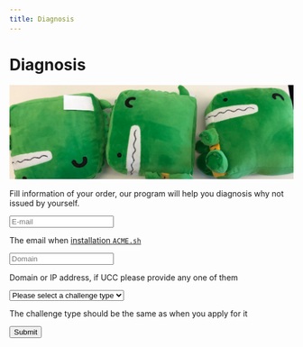 ```yaml
---
title: Diagnosis
---
```


# Diagnosis

![Docusaurus Plushie](../../../blog/2022-07-23-welcome/docusaurus-plushie-banner.jpeg)

Fill information of your order, our program will help you diagnosis why not issued by yourself.

<form action="https://docs.hi.cn/api/diagnosis" method="POST" target="_blank">
  <div className="DocSearch-Form">
    <input
      className="DocSearch-Input"
      placeholder="E-mail"
      type="email"
      name="contact"
      tabindex="1"
      required
    ></input>
  </div>

  The email when [installation `ACME.sh`](/docs/getting-started/acme.sh-installation#installation)

  <div className="DocSearch-Form">
    <input
      className="DocSearch-Input"
      placeholder="Domain"
      type="text"
      name="identifier"
      tabindex="2"
      required
    ></input>
  </div>

  Domain or IP address, if UCC please provide any one of them

  <div className="DocSearch-Form">
    <select className="DocSearch-Input" placeholder="Challenge type" name="challenge" tabindex="3" required>
      <option>
        Please select a challenge type
      </option>
      <option value="dns-01">
        DNS / dns-01
      </option>
      <option value="http-01">
        HTTP / http-01
      </option>
    </select>
  </div>

  The challenge type should be the same as when you apply for it

  <button type="submit" className="button button--secondary button--lg" tabindex="4">
    Submit
  </button>
</form>
